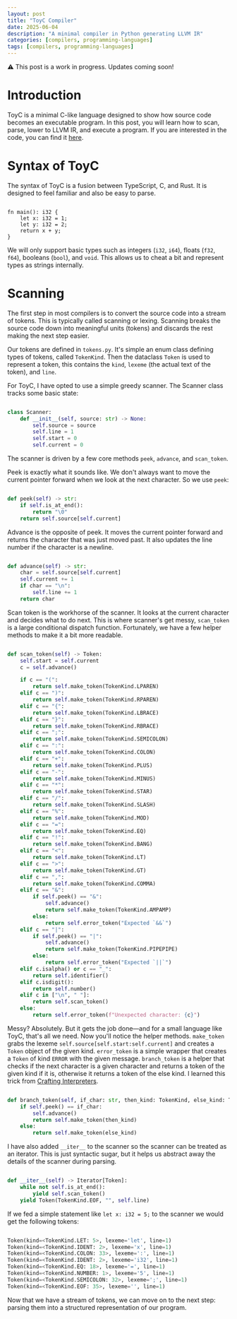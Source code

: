 ```yaml
---
layout: post
title: "ToyC Compiler"
date: 2025-06-04
description: "A minimal compiler in Python generating LLVM IR"
categories: [compilers, programming-languages]
tags: [compilers, programming-languages]
---
```


⚠️ This post is a work in progress. Updates coming soon!

# Introduction

ToyC is a minimal C-like language designed to show how source code becomes an executable program. In this post, you will learn how to scan, parse, lower to LLVM IR, and execute a program. If you are interested in the code, you can find it [here](https://github.com/eckertliam/toyc).

# Syntax of ToyC

The syntax of ToyC is a fusion between TypeScript, C, and Rust. It is designed to feel familiar and also be easy to parse. 

``` toyc

fn main(): i32 {
    let x: i32 = 1;
    let y: i32 = 2;
    return x + y;
}

```

We will only support basic types such as integers (`i32`, `i64`), floats (`f32`, `f64`), booleans (`bool`), and `void`. This allows us to cheat a bit and represent types as strings internally.

# Scanning

The first step in most compilers is to convert the source code into a stream of tokens. This is typically called scanning or lexing. Scanning breaks the source code down into meaningful units (tokens) and discards the rest making the next step easier.

Our tokens are defined in `tokens.py`. It's simple an enum class defining types of tokens, called `TokenKind`. Then the dataclass `Token` is used to represent a token, this contains the `kind`, `lexeme` (the actual text of the token), and `line`.

For ToyC, I have opted to use a simple greedy scanner. The Scanner class tracks some basic state:

``` python

class Scanner:
    def __init__(self, source: str) -> None:
        self.source = source
        self.line = 1
        self.start = 0
        self.current = 0

```

The scanner is driven by a few core methods `peek`, `advance`, and `scan_token`.

Peek is exactly what it sounds like. We don't always want to move the current pointer forward when we look at the next character. So we use `peek`:

``` python

def peek(self) -> str:
    if self.is_at_end():
        return "\0"
    return self.source[self.current]

```

Advance is the opposite of peek. It moves the current pointer forward and returns the character that was just moved past. It also updates the line number if the character is a newline.

``` python

def advance(self) -> str:
    char = self.source[self.current]
    self.current += 1
    if char == "\n":
        self.line += 1
    return char

```

Scan token is the workhorse of the scanner. It looks at the current character and decides what to do next. This is where scanner's get messy, `scan_token` is a large conditional dispatch function. Fortunately, we have a few helper methods to make it a bit more readable.

``` python

def scan_token(self) -> Token:
    self.start = self.current
    c = self.advance()

    if c == "(":
        return self.make_token(TokenKind.LPAREN)
    elif c == ")":
        return self.make_token(TokenKind.RPAREN)
    elif c == "{":
        return self.make_token(TokenKind.LBRACE)
    elif c == "}":
        return self.make_token(TokenKind.RBRACE)
    elif c == ";":
        return self.make_token(TokenKind.SEMICOLON)
    elif c == ":":
        return self.make_token(TokenKind.COLON)
    elif c == "+":
        return self.make_token(TokenKind.PLUS)
    elif c == "-":
        return self.make_token(TokenKind.MINUS)
    elif c == "*":
        return self.make_token(TokenKind.STAR)
    elif c == "/":
        return self.make_token(TokenKind.SLASH)
    elif c == "%":
        return self.make_token(TokenKind.MOD)
    elif c == "=":
        return self.make_token(TokenKind.EQ)
    elif c == "!":
        return self.make_token(TokenKind.BANG)
    elif c == "<":
        return self.make_token(TokenKind.LT)
    elif c == ">":
        return self.make_token(TokenKind.GT)
    elif c == ",":
        return self.make_token(TokenKind.COMMA)
    elif c == "&":
        if self.peek() == "&":
            self.advance()
            return self.make_token(TokenKind.AMPAMP)
        else:
            return self.error_token("Expected `&&`")
    elif c == "|":
        if self.peek() == "|":
            self.advance()
            return self.make_token(TokenKind.PIPEPIPE)
        else:
            return self.error_token("Expected `||`")
    elif c.isalpha() or c == "_":
        return self.identifier()
    elif c.isdigit():   
        return self.number()
    elif c in ["\n", " "]:
        return self.scan_token()
    else:
        return self.error_token(f"Unexpected character: {c}")

```

Messy? Absolutely. But it gets the job done—and for a small language like ToyC, that's all we need. Now you'll notice the helper methods. `make_token` grabs the lexeme `self.source[self.start:self.current]` and creates a `Token` object of the given kind. `error_token` is a simple wrapper that creates a `Token` of kind `ERROR` with the given message. `branch_token` is a helper that checks if the next character is a given character and returns a token of the given kind if it is, otherwise it returns a token of the else kind. I learned this trick from [Crafting Interpreters](https://craftinginterpreters.com/scanning-on-demand.html).

``` python

def branch_token(self, if_char: str, then_kind: TokenKind, else_kind: TokenKind) -> Token:
    if self.peek() == if_char:
        self.advance()
        return self.make_token(then_kind)
    else:
        return self.make_token(else_kind)

```

I have also added `__iter__` to the scanner so the scanner can be treated as an iterator. This is just syntactic sugar, but it helps us abstract away the details of the scanner during parsing.

``` python

def __iter__(self) -> Iterator[Token]:
    while not self.is_at_end():
        yield self.scan_token()
    yield Token(TokenKind.EOF, "", self.line)

```

If we fed a simple statement like `let x: i32 = 5;` to the scanner we would get the following tokens:

``` python

Token(kind=<TokenKind.LET: 5>, lexeme='let', line=1)
Token(kind=<TokenKind.IDENT: 2>, lexeme='x', line=1)
Token(kind=<TokenKind.COLON: 33>, lexeme=':', line=1)
Token(kind=<TokenKind.IDENT: 2>, lexeme='i32', line=1)
Token(kind=<TokenKind.EQ: 18>, lexeme='=', line=1)
Token(kind=<TokenKind.NUMBER: 1>, lexeme='5', line=1)
Token(kind=<TokenKind.SEMICOLON: 32>, lexeme=';', line=1)
Token(kind=<TokenKind.EOF: 35>, lexeme='', line=1)

```

Now that we have a stream of tokens, we can move on to the next step: parsing them into a structured representation of our program.